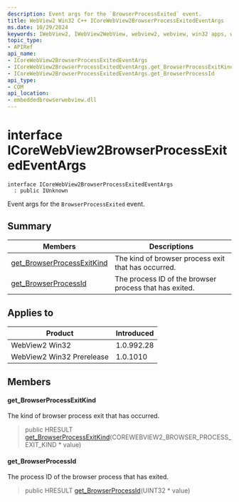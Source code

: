 ```yaml
---
description: Event args for the `BrowserProcessExited` event.
title: WebView2 Win32 C++ ICoreWebView2BrowserProcessExitedEventArgs
ms.date: 10/29/2024
keywords: IWebView2, IWebView2WebView, webview2, webview, win32 apps, win32, edge, ICoreWebView2, ICoreWebView2Controller, browser control, edge html, ICoreWebView2BrowserProcessExitedEventArgs
topic_type: 
- APIRef
api_name:
- ICoreWebView2BrowserProcessExitedEventArgs
- ICoreWebView2BrowserProcessExitedEventArgs.get_BrowserProcessExitKind
- ICoreWebView2BrowserProcessExitedEventArgs.get_BrowserProcessId
api_type:
- COM
api_location:
- embeddedbrowserwebview.dll
---
```


# interface ICoreWebView2BrowserProcessExitedEventArgs

```
interface ICoreWebView2BrowserProcessExitedEventArgs
  : public IUnknown
```

Event args for the `BrowserProcessExited` event.

## Summary

 Members                        | Descriptions
--------------------------------|---------------------------------------------
[get_BrowserProcessExitKind](#get_browserprocessexitkind) | The kind of browser process exit that has occurred.
[get_BrowserProcessId](#get_browserprocessid) | The process ID of the browser process that has exited.

## Applies to

Product                         | Introduced
--------------------------------|---------------------------------------------
WebView2 Win32            |    1.0.992.28
WebView2 Win32 Prerelease |    1.0.1010

## Members

#### get_BrowserProcessExitKind

The kind of browser process exit that has occurred.

> public HRESULT [get_BrowserProcessExitKind](#get_browserprocessexitkind)(COREWEBVIEW2_BROWSER_PROCESS_EXIT_KIND * value)

#### get_BrowserProcessId

The process ID of the browser process that has exited.

> public HRESULT [get_BrowserProcessId](#get_browserprocessid)(UINT32 * value)

